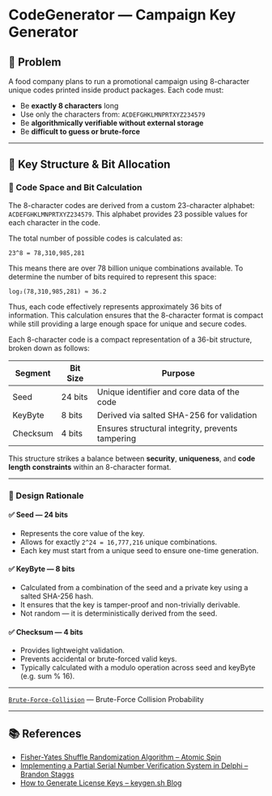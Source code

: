 # CodeGenerator — Campaign Key Generator

## 📝 Problem

A food company plans to run a promotional campaign using 8-character unique codes printed inside product packages. Each code must:

- Be **exactly 8 characters** long
- Use only the characters from: `ACDEFGHKLMNPRTXYZ234579`
- Be **algorithmically verifiable without external storage**
- Be **difficult to guess or brute-force**

---

## 🔐 Key Structure & Bit Allocation

### 🔢 Code Space and Bit Calculation

The 8-character codes are derived from a custom 23-character alphabet: `ACDEFGHKLMNPRTXYZ234579`. This alphabet provides 23 possible values for each character in the code.

The total number of possible codes is calculated as:

```
23^8 = 78,310,985,281
```

This means there are over 78 billion unique combinations available. To determine the number of bits required to represent this space:

```
log₂(78,310,985,281) ≈ 36.2
```

Thus, each code effectively represents approximately 36 bits of information. This calculation ensures that the 8-character format is compact while still providing a large enough space for unique and secure codes.

Each 8-character code is a compact representation of a 36-bit structure, broken down as follows:

| Segment    | Bit Size | Purpose                                       |
|------------|----------|-----------------------------------------------|
| Seed       | 24 bits  | Unique identifier and core data of the code   |
| KeyByte    | 8 bits   | Derived via salted SHA-256 for validation     |
| Checksum   | 4 bits   | Ensures structural integrity, prevents tampering |

This structure strikes a balance between **security**, **uniqueness**, and **code length constraints** within an 8-character format.

---

### 🧩 Design Rationale

#### ✅ Seed — 24 bits
- Represents the core value of the key.
- Allows for exactly `2^24 = 16,777,216` unique combinations.
- Each key must start from a unique seed to ensure one-time generation.

#### ✅ KeyByte — 8 bits
- Calculated from a combination of the seed and a private key using a salted SHA-256 hash.
- It ensures that the key is tamper-proof and non-trivially derivable.
- Not random — it is deterministically derived from the seed.

#### ✅ Checksum — 4 bits
- Provides lightweight validation.
- Prevents accidental or brute-forced valid keys.
- Typically calculated with a modulo operation across seed and keyByte (e.g. sum % 16).

---

[`Brute-Force-Collision`](./docs/collision.md) — Brute-Force Collision Probability

---
## 📚 References

- [Fisher-Yates Shuffle Randomization Algorithm – Atomic Spin](https://spin.atomicobject.com/fisher-yates-shuffle-randomization-algorithm/)
- [Implementing a Partial Serial Number Verification System in Delphi – Brandon Staggs](https://www.brandonstaggs.com/2007/07/26/implementing-a-partial-serial-number-verification-system-in-delphi/)
- [How to Generate License Keys – keygen.sh Blog](https://keygen.sh/blog/how-to-generate-license-keys/)


